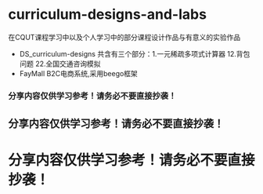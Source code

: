 # curriculum-designs-and-labs
在CQUT课程学习中以及个人学习中的部分课程设计作品与有意义的实验作品
- DS_curriculum-designs 
  共含有三个部分：1.一元稀疏多项式计算器 12.背包问题 22.全国交通咨询模拟
- FayMall
  B2C电商系统,采用beego框架
  
### 分享内容仅供学习参考！请务必不要直接抄袭！
## 分享内容仅供学习参考！请务必不要直接抄袭！
# 分享内容仅供学习参考！请务必不要直接抄袭！
  
